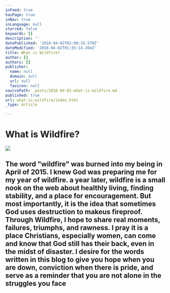 ```yaml
---
inFeed: true
hasPage: true
inNav: true
inLanguage: null
starred: false
keywords: []
description: ''
datePublished: '2016-04-02T02:08:16.570Z'
dateModified: '2016-04-02T01:55:14.304Z'
title: What is Wildfire?
author: []
authors: []
publisher:
  name: null
  domain: null
  url: null
  favicon: null
sourcePath: _posts/2016-04-02-what-is-wildfire.md
published: true
url: what-is-wildfire/index.html
_type: Article

---
```

# What is Wildfire?
![](https://the-grid-user-content.s3-us-west-2.amazonaws.com/15eb5e9a-fcdf-412c-8db1-4ceed8cd7765.jpg)

## The word "wildfire" was burned into my being in April of 2015\. I knew God was preparing me for my year of wildfire. a year later, wildfire is a small nook on the web about healthly living, finding stability, and a place for encouragement. But most importantly, it is the idea that sometimes God uses destruction to makeus fireproof. Through Wildfire, I hope to share real moments, failures, triumphs, and rawness. I pray it is a place Christians, especially women, can come and know that God still has their back, even in the midst of disaster. I desire for the words written in this blog to give you hope when you are down, conviction when there is pride, and serve as a reminder that you are not alone in the struggles you face